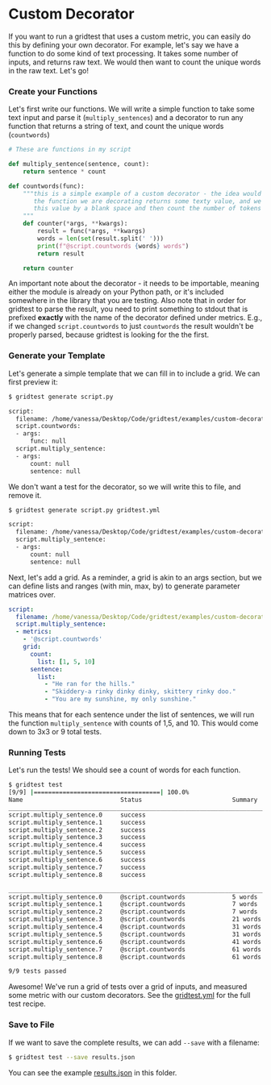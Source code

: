 # Custom Decorator

If you want to run a gridtest that uses a custom metric, you can easily
do this by defining your own decorator. For example, let's say we have a function
to do some kind of text processing. It takes some number of inputs, and
returns raw text. We would then want to count the unique words in the raw text.
Let's go!

### Create your Functions

Let's first write our functions. We will write a simple function to take
some text input and parse it (`multiply_sentences`) and a decorator
to run any function that returns a string of text, and count the unique
words (`countwords`)

```python
# These are functions in my script

def multiply_sentence(sentence, count):
    return sentence * count

def countwords(func):
    """this is a simple example of a custom decorator - the idea would be that
       the function we are decorating returns some texty value, and we split
       this value by a blank space and then count the number of tokens (words).
    """
    def counter(*args, **kwargs):
        result = func(*args, **kwargs)
        words = len(set(result.split(' ')))
        print(f"@script.countwords {words} words")
        return result

    return counter
```
An important note about the decorator - it needs to be importable, meaning either
the module is already on your Python path, or it's included somewhere in the library
that you are testing. Also note that in order for gridtest to parse the result, you
need to print something to stdout that is prefixed **exactly** with the name of
the decorator defined under metrics. E.g., if we changed `script.countwords` to just
`countwords` the result wouldn't be properly parsed, because gridtest is looking
for the the first.

### Generate your Template

Let's generate a simple template that we can fill in to include a grid. We can
first preview it:

```bash
$ gridtest generate script.py

script:
  filename: /home/vanessa/Desktop/Code/gridtest/examples/custom-decorator/script.py
  script.countwords:
  - args:
      func: null
  script.multiply_sentence:
  - args:
      count: null
      sentence: null
```

We don't want a test for the decorator, so we will write this to file, and remove it.

```bash
$ gridtest generate script.py gridtest.yml

script:
  filename: /home/vanessa/Desktop/Code/gridtest/examples/custom-decorator/script.py
  script.multiply_sentence:
  - args:
      count: null
      sentence: null
```

Next, let's add a grid. As a reminder, a grid is akin to an args section, but we can
define lists and ranges (with min, max, by) to generate parameter matrices over.

```yaml
script:
  filename: /home/vanessa/Desktop/Code/gridtest/examples/custom-decorator/script.py
  script.multiply_sentence:
  - metrics:
    - '@script.countwords'
    grid:
      count:
        list: [1, 5, 10]
      sentence:
        list:
          - "He ran for the hills."
          - "Skiddery-a rinky dinky dinky, skittery rinky doo."
          - "You are my sunshine, my only sunshine."
```

This means that for each sentence under the list of sentences, we will run the function
`multiply_sentence` with counts of 1,5, and 10. This would come down to 3x3 or 9 total tests.

### Running Tests

Let's run the tests! We should see a count of words for each function.

```bash
$ gridtest test
[9/9] |===================================| 100.0% 
Name                           Status                         Summary                       
________________________________________________________________________________________________________________________
script.multiply_sentence.0     success                                                      
script.multiply_sentence.1     success                                                      
script.multiply_sentence.2     success                                                      
script.multiply_sentence.3     success                                                      
script.multiply_sentence.4     success                                                      
script.multiply_sentence.5     success                                                      
script.multiply_sentence.6     success                                                      
script.multiply_sentence.7     success                                                      
script.multiply_sentence.8     success                                                      

________________________________________________________________________________________________________________________
script.multiply_sentence.0     @script.countwords             5 words                       
script.multiply_sentence.1     @script.countwords             7 words                       
script.multiply_sentence.2     @script.countwords             7 words                       
script.multiply_sentence.3     @script.countwords             21 words                      
script.multiply_sentence.4     @script.countwords             31 words                      
script.multiply_sentence.5     @script.countwords             31 words                      
script.multiply_sentence.6     @script.countwords             41 words                      
script.multiply_sentence.7     @script.countwords             61 words                      
script.multiply_sentence.8     @script.countwords             61 words                      

9/9 tests passed
```

Awesome! We've run a grid of tests over a grid of inputs, and measured some metric with
our custom decorators. See the [gridtest.yml](gridtest.yml)
for the full test recipe.

### Save to File

If we want to save the complete results, we can add `--save` with a filename:

```bash
$ gridtest test --save results.json
```

You can see the example [results.json](results.json) in this folder.
